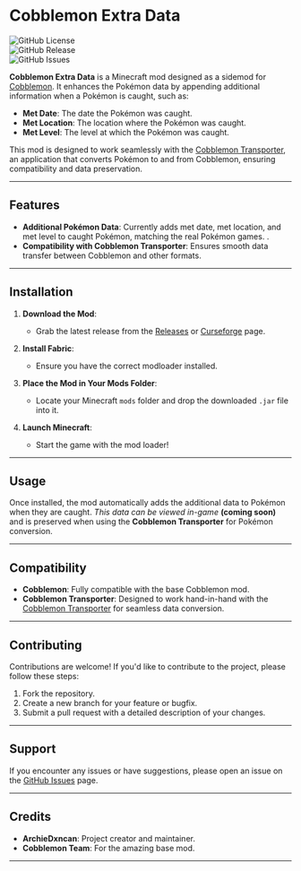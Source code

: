 # Cobblemon Extra Data

![GitHub License](https://img.shields.io/github/license/ArchieDxncan/CobbleExtraData?color=blue)  
![GitHub Release](https://img.shields.io/github/v/release/ArchieDxncan/CobbleExtraData?include_prereleases)  
![GitHub Issues](https://img.shields.io/github/issues/ArchieDxncan/CobbleExtraData)  

**Cobblemon Extra Data** is a Minecraft mod designed as a sidemod for [Cobblemon](https://www.cobblemon.com/). It enhances the Pokémon data by appending additional information when a Pokémon is caught, such as:  
- **Met Date**: The date the Pokémon was caught.  
- **Met Location**: The location where the Pokémon was caught.  
- **Met Level**: The level at which the Pokémon was caught.  

This mod is designed to work seamlessly with the [Cobblemon Transporter](https://github.com/ArchieDxncan/Cobblemon-Transporter), an application that converts Pokémon to and from Cobblemon, ensuring compatibility and data preservation.

---

## Features

- **Additional Pokémon Data**: Currently adds met date, met location, and met level to caught Pokémon, matching the real Pokémon games.  .  
- **Compatibility with Cobblemon Transporter**: Ensures smooth data transfer between Cobblemon and other formats.  

---

## Installation

1. **Download the Mod**:  
   - Grab the latest release from the [Releases](https://github.com/ArchieDxncan/CobbleExtraData/releases) or [Curseforge](https://curseforge.com/minecraft/mc-mods/cobblemon-extra-data) page.  

2. **Install Fabric**:  
   - Ensure you have the correct modloader installed.  

3. **Place the Mod in Your Mods Folder**:  
   - Locate your Minecraft `mods` folder and drop the downloaded `.jar` file into it.  

4. **Launch Minecraft**:  
   - Start the game with the mod loader!  

---

## Usage

Once installed, the mod automatically adds the additional data to Pokémon when they are caught. *This data can be viewed in-game* **(coming soon)** and is preserved when using the **Cobblemon Transporter** for Pokémon conversion.

---

## Compatibility

- **Cobblemon**: Fully compatible with the base Cobblemon mod.  
- **Cobblemon Transporter**: Designed to work hand-in-hand with the [Cobblemon Transporter](https://github.com/ArchieDxncan/Cobblemon-Transporter) for seamless data conversion.  

---

## Contributing

Contributions are welcome! If you'd like to contribute to the project, please follow these steps:  

1. Fork the repository.  
2. Create a new branch for your feature or bugfix.  
3. Submit a pull request with a detailed description of your changes.  

---

## Support

If you encounter any issues or have suggestions, please open an issue on the [GitHub Issues](https://github.com/ArchieDxncan/CobbleExtraData/issues) page.  

---

## Credits

- **ArchieDxncan**: Project creator and maintainer.  
- **Cobblemon Team**: For the amazing base mod.

---
